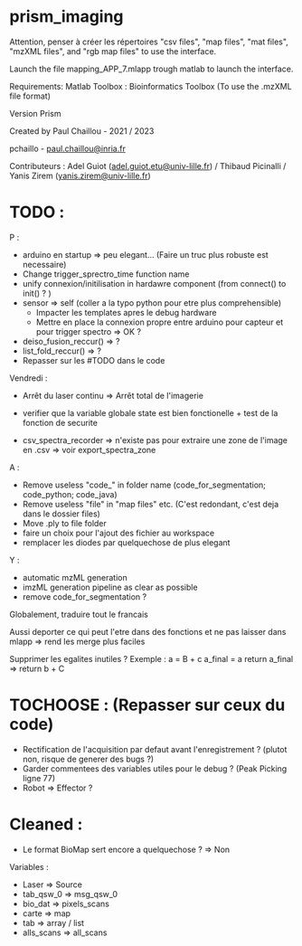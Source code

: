 ﻿# prism_imaging


Attention, penser à créer les répertoires "csv files", "map files", "mat files", "mzXML files", and "rgb map files" to use the interface.

Launch the file mapping_APP_7.mlapp trough matlab to launch the interface.

Requirements: 
Matlab Toolbox : Bioinformatics Toolbox (To use the .mzXML file format)

Version Prism 

Created by Paul Chaillou - 2021 / 2023

pchaillo - paul.chaillou@inria.fr

Contributeurs : Adel Guiot (adel.guiot.etu@univ-lille.fr) / Thibaud Picinalli / Yanis Zirem (yanis.zirem@univ-lille.fr)


# TODO :
P :
- arduino en startup => peu elegant... (Faire un truc plus robuste est necessaire)
- Change trigger_sprectro_time function name
- unify connexion/initilisation in hardawre component (from connect() to init() ? )
- sensor => self (coller a la typo python pour etre plus comprehensible)
	- Impacter les templates apres le debug hardware
	- Mettre en place la connexion propre entre arduino pour capteur et pour trigger spectro => OK ?
- deiso_fusion_reccur() => ?
- list_fold_reccur() => ?
- Repasser sur les #TODO dans le code

Vendredi : 
- Arrêt du laser continu => Arrêt total de l'imagerie 
- verifier que la variable globale state est bien fonctionelle + test de la fonction de securite

- csv_spectra_recorder => n'existe pas pour extraire une zone de l'image en .csv => voir export_spectra_zone

A :
- Remove useless "code_" in folder name (code_for_segmentation; code_python; code_java)
- Remove useless "file" in "map files" etc. (C'est redondant, c'est deja dans le dossier files)
- Move .ply to file folder
- faire un choix pour l'ajout des fichier au workspace
- remplacer les diodes par quelquechose de plus elegant

Y :
- automatic mzML generation
- imzML generation pipeline as clear as possible
- remove code_for_segmentation ?

Globalement, traduire tout le francais

Aussi deporter ce qui peut l'etre dans des fonctions et ne pas laisser dans mlapp => rend les merge plus faciles

Supprimer les egalites inutiles ? 
Exemple :
a = B + c
a_final = a
return a_final
=>
return b + C

# TOCHOOSE : (Repasser sur ceux du code) 
- Rectification de l'acquisition par defaut avant l'enregistrement ? (plutot non, risque de generer des bugs ?)
- Garder commentees des variables utiles pour le debug ? (Peak Picking ligne 77)
- Robot => Effector ?


# Cleaned :
- Le format BioMap sert encore a quelquechose ? => Non

Variables :
- Laser => Source
- tab_qsw_0 => msg_qsw_0
- bio_dat => pixels_scans
- carte => map
- tab => array / list
- alls_scans => all_scans
